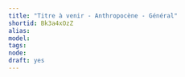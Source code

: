 ```yaml
---
title: "Titre à venir - Anthropocène - Général"
shortid: Bk3a4xOzZ
alias: 
model: 
tags: 
node: 
draft: yes
--- 
```

 